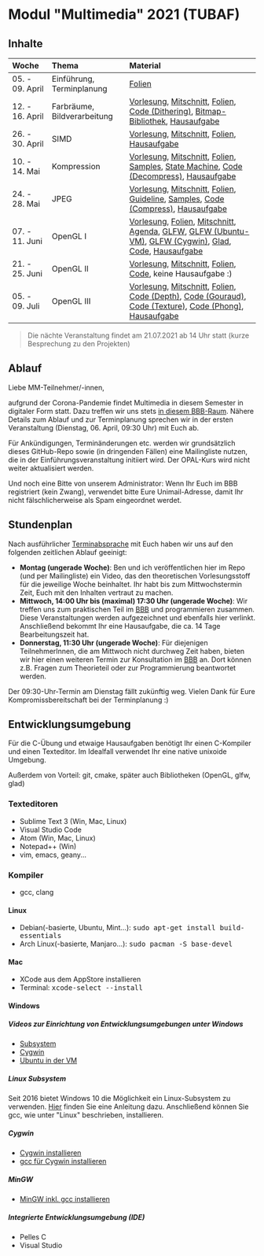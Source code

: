 # Modul "Multimedia" 2021 (TUBAF)

## Inhalte

| Woche               | Thema                     | Material                                                                  |
| :------------------ | :------------------------ | :------------------------------------------------------------------------ |
| 05. - 09. April     | Einführung, Terminplanung | [Folien](https://github.com/JayTee42/tubaf-mm-2021/blob/main/00-Einfuehrung/Formal.pdf) |
| 12. - 16. April     | Farbräume, Bildverarbeitung| [Vorlesung](https://youtu.be/kBZoBG6i1Vc), [Mitschnitt](https://teach.informatik.tu-freiberg.de/playback/presentation/2.0/playback.html?meetingId=582e5bc54d5449187b47904734197edf2dffad4b-1618401121075), [Folien](https://github.com/JayTee42/tubaf-mm-2021/blob/main/01-Farbmodelle/vl01.pdf), [Code (Dithering)](https://github.com/JayTee42/tubaf-mm-2021/tree/main/01-Farbmodelle/code_01), [Bitmap-Bibliothek](https://github.com/JayTee42/bitmap), [Hausaufgabe](https://github.com/JayTee42/tubaf-mm-2021/blob/main/01-Farbmodelle/Hausaufgabe1.md)|
| 26. - 30. April     | SIMD                       | [Vorlesung](https://www.youtube.com/watch?v=2AjGdW9XGAQ), [Mitschnitt](https://teach.informatik.tu-freiberg.de/playback/presentation/2.0/playback.html?meetingId=582e5bc54d5449187b47904734197edf2dffad4b-1619611035082), [Folien](https://github.com/JayTee42/tubaf-mm-2021/blob/main/02-SIMD/vl02.pdf), [Hausaufgabe](https://github.com/JayTee42/tubaf-mm-2021/blob/main/02-SIMD/Hausaufgabe2.md) |
| 10. - 14. Mai     | Kompression                       | [Vorlesung](https://www.youtube.com/watch?v=dmzxin8Z1Bs), [Mitschnitt](https://teach.informatik.tu-freiberg.de/playback/presentation/2.0/playback.html?meetingId=582e5bc54d5449187b47904734197edf2dffad4b-1620820545205), [Folien](https://github.com/JayTee42/tubaf-mm-2021/blob/main/03-Kompression/vl03.pdf), [Samples](https://github.com/JayTee42/tubaf-mm-2021/tree/main/03-Kompression/samples), [State Machine](https://raw.githubusercontent.com/JayTee42/tubaf-mm-2021/main/03-Kompression/state_machine.png), [Code (Decompress)](https://github.com/JayTee42/tubaf-mm-2021/tree/main/03-Kompression/code_01), [Hausaufgabe](https://github.com/JayTee42/tubaf-mm-2021/blob/main/03-Kompression/Hausaufgabe3.md)|
| 24. - 28. Mai     | JPEG                       | [Vorlesung](https://www.youtube.com/watch?v=dsqo55CKsSA), [Mitschnitt](https://teach.informatik.tu-freiberg.de/playback/presentation/2.0/playback.html?meetingId=582e5bc54d5449187b47904734197edf2dffad4b-1622030291800), [Folien](https://github.com/JayTee42/tubaf-mm-2021/blob/main/04-JPEG/vl04.pdf), [Guideline](https://github.com/JayTee42/tubaf-mm-2021/blob/main/04-JPEG/guideline.md), [Samples](https://github.com/JayTee42/tubaf-mm-2021/tree/main/04-JPEG/samples), [Code (Compress)](https://github.com/JayTee42/tubaf-mm-2021/tree/main/04-JPEG/code_01), [Hausaufgabe](https://github.com/JayTee42/tubaf-mm-2021/blob/main/04-JPEG/Hausaufgabe4.md)|
| 07. - 11. Juni     | OpenGL I                     | [Vorlesung](https://www.youtube.com/watch?v=N64QlJzXqfM), [Folien](https://github.com/JayTee42/tubaf-mm-2021/blob/main/05-OpenGL_01/vl05.pdf), [Mitschnitt](https://teach.informatik.tu-freiberg.de/playback/presentation/2.0/playback.html?meetingId=582e5bc54d5449187b47904734197edf2dffad4b-1623239599821), [Agenda](https://github.com/JayTee42/tubaf-mm-2021/blob/main/05-OpenGL_01/Agenda.pdf), [GLFW](https://www.glfw.org/), [GLFW (Ubuntu-VM)](https://github.com/JayTee42/tubaf-mm-2021/blob/main/05-OpenGL_01/ubuntu_vm.md), [GLFW (Cygwin)](https://github.com/JayTee42/tubaf-mm-2021/blob/main/05-OpenGL_01/cygwin.md), [Glad](https://glad.dav1d.de/), [Code](https://github.com/JayTee42/tubaf-mm-2021/tree/main/05-OpenGL_01/trianGL), [Hausaufgabe](https://github.com/JayTee42/tubaf-mm-2021/blob/main/05-OpenGL_01/Hausaufgabe5.md)|
| 21. - 25. Juni     | OpenGL II                     | [Vorlesung](https://www.youtube.com/watch?v=dMRunsK60Q0), [Mitschnitt](https://teach.informatik.tu-freiberg.de/playback/presentation/2.0/playback.html?meetingId=582e5bc54d5449187b47904734197edf2dffad4b-1624449418893), [Folien](https://github.com/JayTee42/tubaf-mm-2021/blob/main/06-OpenGL_02/vl06.pdf), [Code](https://github.com/JayTee42/tubaf-mm-2021/tree/main/06-OpenGL_02/code_01), keine Hausaufgabe :)|
| 05. - 09. Juli     | OpenGL III                     | [Vorlesung](https://youtu.be/i8wq4JfoKnA), [Mitschnitt](https://teach.informatik.tu-freiberg.de/playback/presentation/2.3/582e5bc54d5449187b47904734197edf2dffad4b-1625658227588), [Folien](https://github.com/JayTee42/tubaf-mm-2021/blob/main/07-OpenGL_03/vl07.pdf), [Code (Depth)](https://github.com/JayTee42/tubaf-mm-2021/tree/main/07-OpenGL_03/code_01_depth), [Code (Gouraud)](https://github.com/JayTee42/tubaf-mm-2021/tree/main/07-OpenGL_03/code_02_flat_gouraud), [Code (Texture)](https://github.com/JayTee42/tubaf-mm-2021/tree/main/07-OpenGL_03/code_03_tex), [Code (Phong)](https://github.com/JayTee42/tubaf-mm-2021/tree/main/07-OpenGL_03/code_04_phong), [Hausaufgabe](https://github.com/JayTee42/tubaf-mm-2021/blob/main/07-OpenGL_03/Hausaufgabe6.md)|


> Die nächte Veranstaltung findet am 21.07.2021 ab 14 Uhr statt (kurze Besprechung zu den Projekten)

## Ablauf

Liebe MM-Teilnehmer/-innen,

aufgrund der Corona-Pandemie findet Multimedia in diesem Semester in digitaler Form statt. Dazu treffen wir uns stets [in diesem BBB-Raum](https://teach.informatik.tu-freiberg.de/b/jon-9z6-k3j). Nähere Details zum Ablauf und zur Terminplanung sprechen wir in der ersten Veranstaltung (Dienstag, 06. April, 09:30 Uhr) mit Euch ab.

Für Ankündigungen, Terminänderungen etc. werden wir grundsätzlich dieses GitHub-Repo sowie (in dringenden Fällen) eine Mailingliste nutzen, die in der Einführungsveranstaltung initiiert wird. Der OPAL-Kurs wird nicht weiter aktualisiert werden.

Und noch eine Bitte von unserem Administrator: Wenn Ihr Euch im BBB registriert (kein Zwang), verwendet bitte Eure Unimail-Adresse, damit Ihr nicht fälschlicherweise als Spam eingeordnet werdet.

## Stundenplan

Nach ausführlicher [Terminabsprache](https://doodle.com/poll/h2nvrv6kan2qk34h) mit Euch haben wir uns auf den folgenden zeitlichen Ablauf geeinigt:

 - **Montag (ungerade Woche)**: Ben und ich veröffentlichen hier im Repo (und per Mailingliste) ein Video, das den theoretischen Vorlesungsstoff für die jeweilige Woche beinhaltet. Ihr habt bis zum Mittwochstermin Zeit, Euch mit den Inhalten vertraut zu machen.
 - **Mittwoch, 14:00 Uhr bis (maximal) 17:30 Uhr (ungerade Woche)**: Wir treffen uns zum praktischen Teil im [BBB](https://teach.informatik.tu-freiberg.de/b/jon-9z6-k3j) und programmieren zusammen. Diese Veranstaltungen werden aufgezeichnet und ebenfalls hier verlinkt. Anschließend bekommt Ihr eine Hausaufgabe, die ca. 14 Tage Bearbeitungszeit hat.
 - **Donnerstag, 11:30 Uhr (ungerade Woche)**: Für diejenigen TeilnehmerInnen, die am Mittwoch nicht durchweg Zeit haben, bieten wir hier einen weiteren Termin zur Konsultation im [BBB](https://teach.informatik.tu-freiberg.de/b/jon-9z6-k3j) an. Dort können z.B. Fragen zum Theorieteil oder zur Programmierung beantwortet werden.

Der 09:30-Uhr-Termin am Dienstag fällt zukünftig weg. Vielen Dank für Eure Kompromissbereitschaft bei der Terminplanung :)

## Entwicklungsumgebung

Für die C-Übung und etwaige Hausaufgaben benötigt Ihr einen C-Kompiler und einen Texteditor.
Im Idealfall verwendet Ihr eine native unixoide Umgebung. 

Außerdem von Vorteil: git, cmake, später auch Bibliotheken (OpenGL, glfw, glad)

### Texteditoren
- Sublime Text 3 (Win, Mac, Linux)
- Visual Studio Code
- Atom (Win, Mac, Linux)
- Notepad++ (Win)
- vim, emacs, geany...

### Kompiler
- gcc, clang

#### Linux
- Debian(-basierte, Ubuntu, Mint...): <tt>sudo apt-get install build-essentials</tt>
- Arch Linux(-basierte, Manjaro...): <tt>sudo pacman -S base-devel</tt>

#### Mac
- XCode aus dem AppStore installieren
- Terminal: <tt>xcode-select --install</tt>

#### Windows

##### Videos zur Einrichtung von Entwicklungsumgebungen unter Windows
- [Subsystem](https://youtu.be/6xWLpVFxI_Y)
- [Cygwin](https://youtu.be/VDPGdi4nYPE)
- [Ubuntu in der VM](https://youtu.be/vqNA219bj4I)

##### Linux Subsystem
Seit 2016 bietet Windows 10 die Möglichkeit ein Linux-Subsystem zu verwenden. [Hier](https://msdn.microsoft.com/en-us/commandline/wsl/install-win10) finden Sie eine Anleitung dazu. Anschließend können Sie gcc, wie unter "Linux" beschrieben, installieren.

##### Cygwin
- [Cygwin installieren](https://warwick.ac.uk/fac/sci/moac/people/students/peter_cock/cygwin/part1)
- [gcc für Cygwin installieren](https://warwick.ac.uk/fac/sci/moac/people/students/peter_cock/cygwin/part2)

##### MinGW
- [MinGW inkl. gcc installieren](http://www.mingw.org/wiki/howto_install_the_mingw_gcc_compiler_suite)

##### Integrierte Entwicklungsumgebung (IDE)
- Pelles C
- Visual Studio

